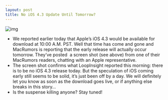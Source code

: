 ```yaml
---
layout: post
title: No iOS 4.3 Update Until Tomorrow?
---
```

![img](http://media.idownloadblog.com/wp-content/uploads/2011/03/apple-chat-4.3-release.jpg)
* We reported earlier today that Apple’s iOS 4.3 would be available for download at 10:00 A.M. PST. Well that time has come and gone and MacRumors is reporting that the early release will actually occur tomorrow. They’ve posted  a screen shot (see above) from one of their MacRumors readers, chatting with an Apple representative.
* The screen shot confirms what LoopInsight reported this morning: there is to be no iOS 4.3 release today. But the speculation of iOS coming early still seems to be solid, it’s just been off by a day. We will definitely let you know as soon as the download goes live, or if anything else breaks in this story… 
* Is the suspense killing anyone? Stay tuned!

